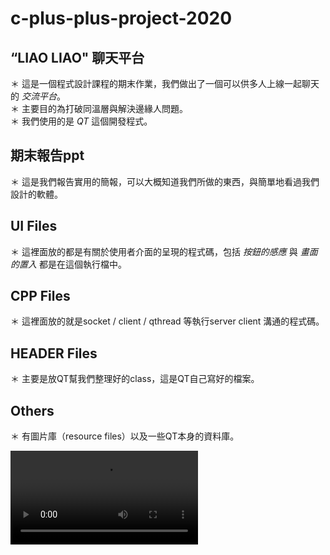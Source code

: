 # c-plus-plus-project-2020


## “LIAO LIAO" 聊天平台
＊ 這是一個程式設計課程的期末作業，我們做出了一個可以供多人上線一起聊天的 *交流平台*。   
＊ 主要目的為打破同溫層與解決邊緣人問題。  
＊ 我們使用的是 *QT* 這個開發程式。    


## 期末報告ppt
＊ 這是我們報告實用的簡報，可以大概知道我們所做的東西，與簡單地看過我們設計的軟體。  


## UI Files
＊ 這裡面放的都是有關於使用者介面的呈現的程式碼，包括 *按鈕的感應* 與 *畫面的置入* 都是在這個執行檔中。  


## CPP Files
＊ 這裡面放的就是socket / client / qthread 等執行server client 溝通的程式碼。  


## HEADER Files
＊ 主要是放QT幫我們整理好的class，這是QT自己寫好的檔案。  


## Others
＊ 有圖片庫（resource files）以及一些QT本身的資料庫。  

![](chat.mp4)
